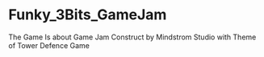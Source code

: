# Funky_3Bits_GameJam
The Game Is about Game Jam Construct by Mindstrom Studio with Theme of Tower Defence Game

